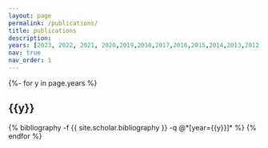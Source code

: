 ```yaml
---
layout: page
permalink: /publications/
title: publications
description:
years: [2023, 2022, 2021, 2020,2019,2018,2017,2016,2015,2014,2013,2012,2011,2010,2009,2008,2007]
nav: true
nav_order: 1
---
```

<!-- _pages/publications.md -->
<div class="publications">

{%- for y in page.years %}
  <h2 class="year">{{y}}</h2>
  {% bibliography -f {{ site.scholar.bibliography }} -q @*[year={{y}}]* %}
{% endfor %}

</div>
